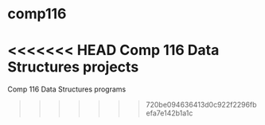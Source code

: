 comp116
=======

<<<<<<< HEAD
Comp 116 Data Structures projects
=======
Comp 116 Data Structures programs
>>>>>>> 720be094636413d0c922f2296fbefa7e142b1a1c
